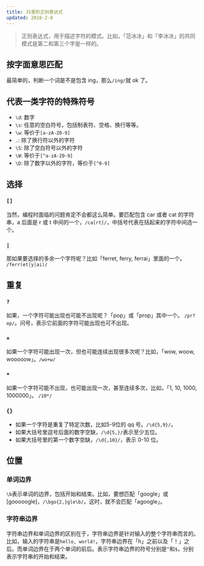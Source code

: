 ```yaml
---
title: JS里的正则表达式
updated: 2016-2-8
---
```


> 正则表达式，用于描述字符的模式。比如，「范冰冰」和「李冰冰」的共同模式是第二和第三个字是一样的。

## 按字面意思匹配

最简单的，判断一个词是不是包含 ing，那么`/ing/`就 ok 了。

## 代表一类字符的特殊符号

- `\d`: 数字
- `\s`: 任意的空白符号，包括制表符、空格、换行等等。
- `\w`: 等价于`[a-zA-Z0-9]`
- `.`: 除了换行符以外的字符
- `\S`: 除了空白符号以外的字符
- `\W`: 等价于`[^a-zA-Z0-9]`
- `\D`: 除了数字以外的字符，等价于`[^0-9]`

## 选择

### `[]`
当然，编程时面临的问题肯定不会都这么简单。要匹配包含 car 或者 cat 的字符串，a 后面是 r 或 t 中间的一个，`/ca[rt]/`，中括号代表在括起来的字符中间选一个。

### `|`
那如果要选择的多余一个字符呢？比如「ferret, ferry, ferrai」里面的一个。
`/ferr(et|y|ai)/`

## 重复

### `?`

如果，一个字符可能出现也可能不出现呢？「pop」或「prop」其中一个。
`/pr?op/`。问号，表示它前面的字符可能出现也可不出现。

### `+`
如果一个字符可能出现一次，但也可能连续出现很多次呢？比如，「wow, woow, wooooow」。`/wo+w/`

### `*`
如果一个字符可能不出现，也可能出现一次，甚至连续多次，比如，「1, 10, 1000, 1000000」。
`/10*/`

### `{}`
- 如果一个字符是重复了特定次数，比如5-9位的 qq 号。`/\d{5,9}/`。
- 如果大括号里逗号后面的数字空缺，`/\d{5,}/`表示至少五位。
- 如果大括号里的第一个数字空缺，`/\d{,10}/`，表示 0-10 位。

## 位置

### 单词边界
`\b`表示单词的边界，包括开始和结束。比如，要想匹配「google」或[gooooogle]，`/\bgo{2,}gle\b/`，这时，就不会匹配「agoogle」。

### 字符串边界
字符串边界和单词边界的区别在于，字符串边界是针对输入的整个字符串而言的。比如，输入的字符串是`hello, world!`，字符串边界在「h」之前以及「！」之后。而单词边界在于两个单词的前后。表示字符串边界的符号分别是`^`和`$`，分别表示字符串的开始和结束。


